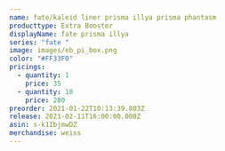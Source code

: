 ```yaml
---
name: fate/kaleid liner prisma illya prisma phantasm
producttype: Extra Booster
displayName: fate prisma illya
series: "fate "
image: images/eb_pi_box.png
color: "#FF33F0"
pricings:
  - quantity: 1
    price: 35
  - quantity: 10
    price: 280
preorder: 2021-01-22T10:13:39.803Z
release: 2021-02-11T16:00:00.000Z
asin: s-k1IbjmwDZ
merchandise: weiss
---
```

